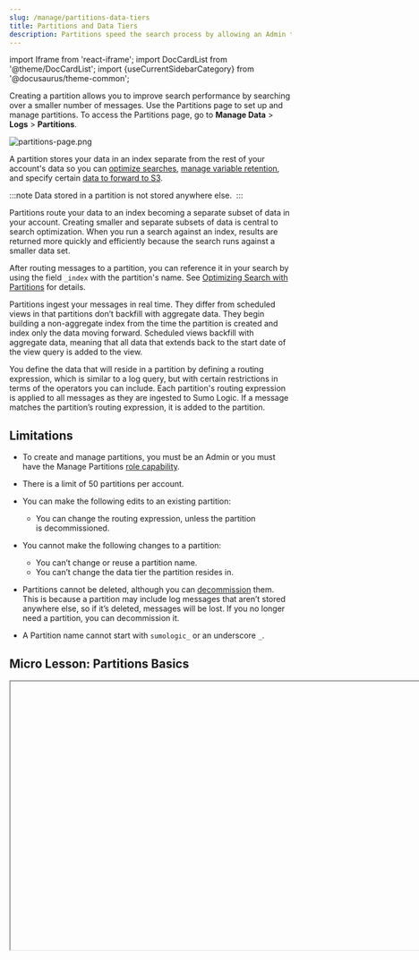 ```yaml
---
slug: /manage/partitions-data-tiers
title: Partitions and Data Tiers
description: Partitions speed the search process by allowing an Admin to filter a subset of the log messages in an index.
---
```


import Iframe from 'react-iframe';
import DocCardList from '@theme/DocCardList';
import {useCurrentSidebarCategory} from '@docusaurus/theme-common';

Creating a partition allows you to improve search performance by searching over a smaller number of messages. Use the Partitions page to set up and manage partitions. To access the Partitions page, go to **Manage Data** > **Logs** > **Partitions**.

![partitions-page.png](/img/partitions-data-tiers/partitions-page.png)

A partition stores your data in an index separate from the rest of your account's data so you can [optimize searches](../../search/optimize-search-performance.md), [manage variable retention](manage-indexes-variable-retention.md), and specify certain [data to forward to S3](../data-forwarding/amazon-s3-bucket.md).

:::note
Data stored in a partition is not stored anywhere else. 
:::

Partitions route your data to an index becoming a separate subset of data in your account. Creating smaller and separate subsets of data is central to search optimization. When you run a search against an index, results are returned more quickly and efficiently because the search runs against a smaller data set.

After routing messages to a partition, you can reference it in your search by using the field `_index` with the partition's name. See [Optimizing Search with Partitions](/docs/search/optimize-search-partitions) for details.

Partitions ingest your messages in real time. They differ from scheduled views in that partitions don’t backfill with aggregate data. They begin building a non-aggregate index from the time the partition is created and index only the data moving forward. Scheduled views backfill with aggregate data, meaning that all data that extends back to the start date of the view query is added to the view.

You define the data that will reside in a partition by defining a routing expression, which is similar to a log query, but with certain restrictions in terms of the operators you can include. Each partition's routing expression is applied to all messages as they are ingested to Sumo Logic. If a message matches the partition’s routing expression, it is added to the partition.

## Limitations 

* To create and manage partitions, you must be an Admin or you must have the Manage Partitions [role capability](../users-roles/roles/role-capabilities.md). 
* There is a limit of 50 partitions per account.
* You can make the following edits to an existing partition:

  * You can change the routing expression, unless the partition is decommissioned.

* You cannot make the following changes to a partition: 

  * You can’t change or reuse a partition name.
  * You can’t change the data tier the partition resides in.

* Partitions cannot be deleted, although you can [decommission](decommission-partition.md) them. This is because a partition may include log messages that aren’t stored anywhere else, so if it’s deleted, messages will be lost. If you no longer need a partition, you can decommission it.
* A Partition name cannot start with `sumologic_` or an underscore `_`. 

## Micro Lesson: Partitions Basics

<Iframe url="https://www.youtube.com/embed/kpQLFVT4uE8"
        width="854px"
        height="480px"
        id="myId"
        className="video-container"
        display="initial"
        position="relative"
        allow="accelerometer; autoplay=1; clipboard-write; encrypted-media; gyroscope; picture-in-picture"
        allowfullscreen
        />

## Guides

In this section, we'll introduce the following concepts:

<DocCardList items={useCurrentSidebarCategory().items}/>
